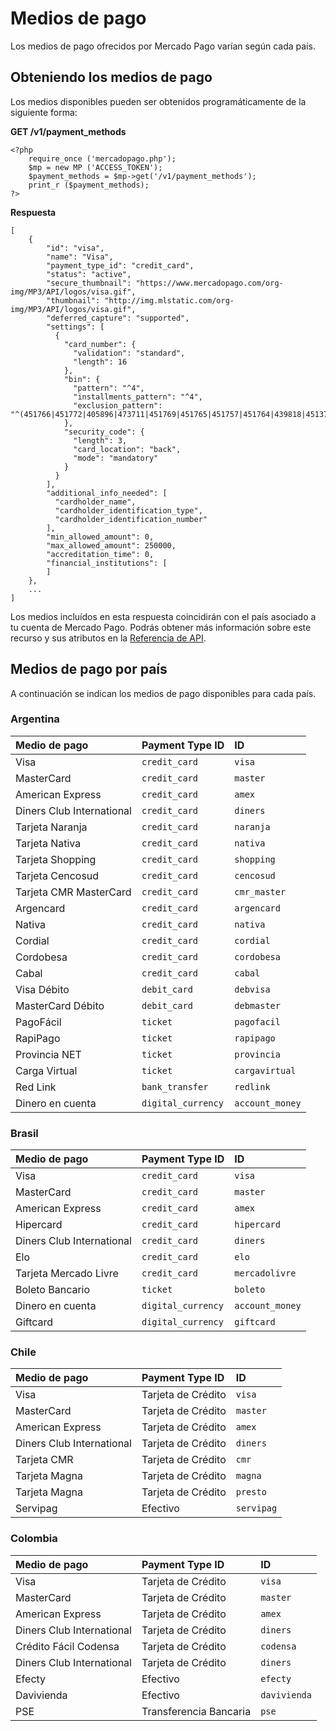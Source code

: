 # Medios de pago

Los medios de pago ofrecidos por Mercado Pago varían según cada país.

## Obteniendo los medios de pago

Los medios disponibles pueden ser obtenidos programáticamente de la siguiente forma:

**GET /v1/payment_methods**

	<?php
		require_once ('mercadopago.php');
		$mp = new MP ('ACCESS_TOKEN');
		$payment_methods = $mp->get('/v1/payment_methods');
		print_r ($payment_methods);
	?>
	
**Respuesta**

	[
		{
			"id": "visa",
			"name": "Visa",
			"payment_type_id": "credit_card",
			"status": "active",
			"secure_thumbnail": "https://www.mercadopago.com/org-img/MP3/API/logos/visa.gif",
			"thumbnail": "http://img.mlstatic.com/org-img/MP3/API/logos/visa.gif",
			"deferred_capture": "supported",
			"settings": [
			  {
			    "card_number": {
			      "validation": "standard",
			      "length": 16
			    },
			    "bin": {
			      "pattern": "^4",
			      "installments_pattern": "^4",
			      "exclusion_pattern": "^(451766|451772|405896|473711|451769|451765|451757|451764|439818|451377|451761|406290|499859|451751|489412|477053|446344|473721)"
			    },
			    "security_code": {
			      "length": 3,
			      "card_location": "back",
			      "mode": "mandatory"
			    }
			  }
			],
			"additional_info_needed": [
			  "cardholder_name",
			  "cardholder_identification_type",
			  "cardholder_identification_number"
			],
			"min_allowed_amount": 0,
			"max_allowed_amount": 250000,
			"accreditation_time": 0,
			"financial_institutions": [
			]
		},
		...
	]

Los medios incluídos en esta respuesta coincidirán con el país asociado a tu cuenta de Mercado Pago. Podrás obtener más información sobre este recurso y sus atributos en la [Referencia de API](#).

## Medios de pago por país

A continuación se indican los medios de pago disponibles para cada país.

### Argentina

Medio de pago   				| Payment Type ID          | ID  
:-------------------------	| :----------------------- |:--------------------
Visa							| `credit_card`            | `visa`
MasterCard					| `credit_card`            | `master`
American Express				| `credit_card`            | `amex`
Diners Club International	| `credit_card`            | `diners`
Tarjeta Naranja				| `credit_card`            | `naranja`
Tarjeta Nativa				| `credit_card`            | `nativa`
Tarjeta Shopping				| `credit_card`            | `shopping`
Tarjeta Cencosud				| `credit_card`            | `cencosud`
Tarjeta CMR MasterCard   	| `credit_card`            | `cmr_master`
Argencard      				| `credit_card`            | `argencard`
Nativa         				| `credit_card`            | `nativa`
Cordial      		    		| `credit_card`            | `cordial`
Cordobesa      				| `credit_card`            | `cordobesa`
Cabal							| `credit_card`            | `cabal`
Visa Débito       			| `debit_card`             | `debvisa`
MasterCard Débito			| `debit_card`             | `debmaster`
PagoFácil						| `ticket`                 | `pagofacil`
RapiPago						| `ticket`                 | `rapipago`
Provincia NET					| `ticket`                 | `provincia`
Carga Virtual					| `ticket`                 | `cargavirtual`
Red Link			       	| `bank_transfer`          | `redlink`
Dinero en cuenta	       	| `digital_currency`       | `account_money`

### Brasil

Medio de pago   				| Payment Type ID          | ID  
:-------------------------	| :----------------------- |:--------------------
Visa							| `credit_card`            | `visa`
MasterCard					| `credit_card`            | `master`
American Express				| `credit_card`            | `amex`
Hipercard						| `credit_card`            | `hipercard`
Diners Club International	| `credit_card`            | `diners`
Elo								| `credit_card`            | `elo`
Tarjeta Mercado Livre		| `credit_card`            | `mercadolivre`
Boleto Bancario				| `ticket`                 | `boleto`
Dinero en cuenta	       	| `digital_currency`       | `account_money`
Giftcard                	| `digital_currency`       | `giftcard`

### Chile

Medio de pago   				| Payment Type ID          | ID  
:-------------------------	| :----------------------- |:--------------------
Visa							| Tarjeta de Crédito       | `visa`
MasterCard					| Tarjeta de Crédito       | `master`
American Express				| Tarjeta de Crédito       | `amex`
Diners Club International	| Tarjeta de Crédito       | `diners`
Tarjeta CMR             	| Tarjeta de Crédito       | `cmr`
Tarjeta Magna             	| Tarjeta de Crédito       | `magna`
Tarjeta Magna             	| Tarjeta de Crédito       | `presto`
Servipag      				| Efectivo                 | `servipag`

### Colombia

Medio de pago   				| Payment Type ID          | ID  
:-------------------------	| :----------------------- |:--------------------
Visa							| Tarjeta de Crédito       | `visa`
MasterCard					| Tarjeta de Crédito       | `master`
American Express				| Tarjeta de Crédito       | `amex`
Diners Club International	| Tarjeta de Crédito       | `diners`
Crédito Fácil Codensa    	| Tarjeta de Crédito       | `codensa`
Diners Club International	| Tarjeta de Crédito       | `diners`
Efecty        				| Efectivo                 | `efecty`
Davivienda       			| Efectivo                 | `davivienda`
PSE    			       	| Transferencia Bancaria   | `pse`